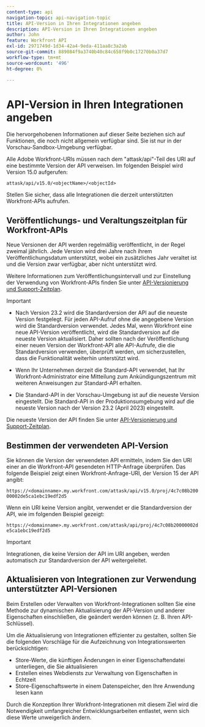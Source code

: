 ```yaml
---
content-type: api
navigation-topic: api-navigation-topic
title: API-Version in Ihren Integrationen angeben
description: API-Version in Ihren Integrationen angeben
author: John
feature: Workfront API
exl-id: 2971749d-1d34-42a4-9eda-411aa8c3a2ab
source-git-commit: 889084f9a3740b40c84c658f9b0c17270b0a37d7
workflow-type: tm+mt
source-wordcount: '496'
ht-degree: 0%

---
```


# API-Version in Ihren Integrationen angeben

<span class="preview">Die hervorgehobenen Informationen auf dieser Seite beziehen sich auf Funktionen, die noch nicht allgemein verfügbar sind. Sie ist nur in der Vorschau-Sandbox-Umgebung verfügbar.</span>

Alle Adobe Workfront-URIs müssen nach dem &quot;attask/api&quot;-Teil des URI auf eine bestimmte Version der API verweisen. Im folgenden Beispiel wird Version 15.0 aufgerufen:

`attask/api/v15.0/<objectName>/<objectId>`

Stellen Sie sicher, dass alle Integrationen die derzeit unterstützten Workfront-APIs aufrufen.

## Veröffentlichungs- und Veraltungszeitplan für Workfront-APIs

Neue Versionen der API werden regelmäßig veröffentlicht, in der Regel zweimal jährlich. Jede Version wird drei Jahre nach ihrem Veröffentlichungsdatum unterstützt, wobei ein zusätzliches Jahr veraltet ist und die Version zwar verfügbar, aber nicht unterstützt wird.

Weitere Informationen zum Veröffentlichungsintervall und zur Einstellung der Verwendung von Workfront-APIs finden Sie unter [API-Versionierung und Support-Zeitplan](../../wf-api/api/api-version-support-schedule.md).

>[!IMPORTANT]
>
>* Nach Version 23.2 wird die Standardversion der API auf die neueste Version festgelegt. Für jeden API-Aufruf ohne die angegebene Version wird die Standardversion verwendet. Jedes Mal, wenn Workfront eine neue API-Version veröffentlicht, wird die Standardversion auf die neueste Version aktualisiert. Daher sollten nach der Veröffentlichung einer neuen Version der Workfront-API alle API-Aufrufe, die die Standardversion verwenden, überprüft werden, um sicherzustellen, dass die Funktionalität weiterhin unterstützt wird.
>
>* Wenn Ihr Unternehmen derzeit die Standard-API verwendet, hat Ihr Workfront-Administrator eine Mitteilung zum Ankündigungszentrum mit weiteren Anweisungen zur Standard-API erhalten.
>
>* <span class="preview">Die Standard-API in der Vorschau-Umgebung ist auf die neueste Version eingestellt. Die Standard-API in der Produktionsumgebung wird auf die neueste Version nach der Version 23.2 (April 2023) eingestellt</span>.
>
>Die neueste Version der API finden Sie unter [API-Versionierung und Support-Zeitplan](../../wf-api/api/api-version-support-schedule.md).


## Bestimmen der verwendeten API-Version

Sie können die Version der verwendeten API ermitteln, indem Sie den URI einer an die Workfront-API gesendeten HTTP-Anfrage überprüfen. Das folgende Beispiel zeigt einen Workfront-Anfrage-URI, der Version 15 der API angibt:

`https://<domainname>.my.workfront.com/attask/api/v15.0/proj/4c7c08b20000002de5ca1ebc19edf2d5`

Wenn ein URI keine Version angibt, verwendet er die Standardversion der API, wie im folgenden Beispiel gezeigt:

`https://<domainname>.my.workfront.com/attask/api/proj/4c7c08b20000002de5ca1ebc19edf2d5`

>[!IMPORTANT]
>
> Integrationen, die keine Version der API im URI angeben, werden automatisch zur Standardversion der API weitergeleitet.

## Aktualisieren von Integrationen zur Verwendung unterstützter API-Versionen

Beim Erstellen oder Verwalten von Workfront-Integrationen sollten Sie eine Methode zur dynamischen Aktualisierung der API-Version und anderer Eigenschaften einschließen, die geändert werden können (z. B. Ihren API-Schlüssel).

Um die Aktualisierung von Integrationen effizienter zu gestalten, sollten Sie die folgenden Vorschläge für die Aufzeichnung von Integrationswerten berücksichtigen:

* Store-Werte, die künftigen Änderungen in einer Eigenschaftendatei unterliegen, die Sie aktualisieren
* Erstellen eines Webdiensts zur Verwaltung von Eigenschaften in Echtzeit
* Store-Eigenschaftswerte in einem Datenspeicher, den Ihre Anwendung lesen kann

Durch die Konzeption Ihrer Workfront-Integrationen mit diesem Ziel wird die Notwendigkeit umfangreicher Entwicklungsarbeiten entlastet, wenn sich diese Werte unweigerlich ändern.

